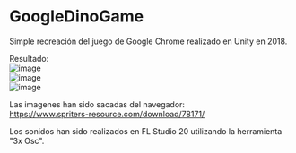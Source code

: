 # GoogleDinoGame
Simple recreación del juego de Google Chrome realizado en Unity en 2018.
  
Resultado:  
![image](https://i.imgur.com/nJpgmAu.jpg)  
![image](https://i.imgur.com/qCDrShi.jpg)  
![image](https://i.imgur.com/ITs1V6m.jpg)  

Las imagenes han sido sacadas del navegador:  
https://www.spriters-resource.com/download/78171/  
  
  
Los sonidos han sido realizados en FL Studio 20 utilizando la herramienta "3x Osc".
